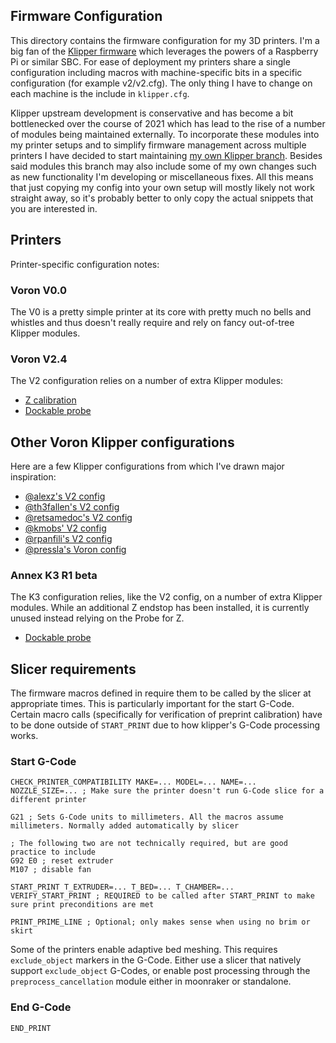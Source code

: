 Firmware Configuration
----------------------

This directory contains the firmware configuration for my 3D printers. I'm a big
fan of the [Klipper firmware][KlipperHomepage] which leverages the powers of a
Raspberry Pi or similar SBC. For ease of deployment my printers share a single
configuration including macros with machine-specific bits in a specific
configuration (for example v2/v2.cfg). The only thing I have to change on each
machine is the include in `klipper.cfg`.

Klipper upstream development is conservative and has become a bit bottlenecked
over the course of 2021 which has lead to the rise of a number of modules being
maintained externally. To incorporate these modules into my printer setups and
to simplify firmware management across multiple printers I have decided to start
maintaining [my own Klipper branch][WlhlmKlipperBranch]. Besides said modules
this branch may also include some of my own changes such as new functionality
I'm developing or miscellaneous fixes. All this means that just copying my
config into your own setup will mostly likely not work straight away, so it's
probably better to only copy the actual snippets that you are interested in.

[KlipperHomepage]: https://www.klipper3d.org/
[WlhlmKlipperBranch]: https://github.com/wlhlm/klipper/tree/wlhlm-main

## Printers

Printer-specific configuration notes:

### Voron V0.0

The V0 is a pretty simple printer at its core with pretty much no bells and
whistles and thus doesn't really require and rely on fancy out-of-tree Klipper
modules.

### Voron V2.4

The V2 configuration relies on a number of extra Klipper modules:

- [Z calibration](https://github.com/protoloft/klipper_z_calibration)
- [Dockable probe](https://github.com/Klipper3d/klipper/pull/4328)

## Other Voron Klipper configurations

Here are a few Klipper configurations from which I've drawn major inspiration:

- [@alexz's V2 config](https://github.com/zellneralex/klipper_config)
- [@th3fallen's V2 config](https://github.com/th3fallen/voronConfig)
- [@retsamedoc's V2 config](https://github.com/retsamedoc/VoronV2_klipper)
- [@kmobs' V2 config](https://github.com/kmobs/3dprinting/tree/kmobs/klipper_config)
- [@rpanfili's V2 config](https://github.com/rpanfili/voron-ht)
- [@pressla's Voron config](https://github.com/pressla/klipper-voron2)

### Annex K3 R1 beta

The K3 configuration relies, like the V2 config, on a number of extra Klipper
modules. While an additional Z endstop has been installed, it is currently
unused instead relying on the Probe for Z.

- [Dockable probe](https://github.com/Klipper3d/klipper/pull/4328)

## Slicer requirements

The firmware macros defined in require them to be called by the slicer at
appropriate times. This is particularly important for the start G-Code. Certain
macro calls (specifically for verification of preprint calibration) have to be
done outside of `START_PRINT` due to how klipper's G-Code processing works.

### Start G-Code

    CHECK_PRINTER_COMPATIBILITY MAKE=... MODEL=... NAME=... NOZZLE_SIZE=... ; Make sure the printer doesn't run G-Code slice for a different printer
    
    G21 ; Sets G-Code units to millimeters. All the macros assume millimeters. Normally added automatically by slicer
    
    ; The following two are not technically required, but are good practice to include
    G92 E0 ; reset extruder
    M107 ; disable fan
    
    START_PRINT T_EXTRUDER=... T_BED=... T_CHAMBER=...
    VERIFY_START_PRINT ; REQUIRED to be called after START_PRINT to make sure print preconditions are met
    
    PRINT_PRIME_LINE ; Optional; only makes sense when using no brim or skirt

Some of the printers enable adaptive bed meshing. This requires `exclude_object`
markers in the G-Code. Either use a slicer that natively support
`exclude_object` G-Codes, or enable post processing through the
`preprocess_cancellation` module either in moonraker or standalone.

### End G-Code

    END_PRINT

